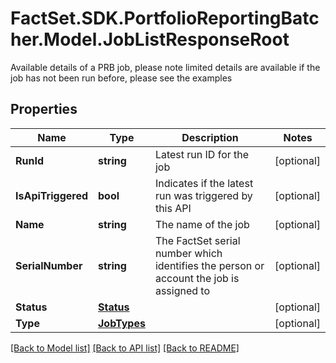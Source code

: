 # FactSet.SDK.PortfolioReportingBatcher.Model.JobListResponseRoot
Available details of a PRB job, please note limited details are available if the job has not been run before, please see the examples

## Properties

Name | Type | Description | Notes
------------ | ------------- | ------------- | -------------
**RunId** | **string** | Latest run ID for the job | [optional] 
**IsApiTriggered** | **bool** | Indicates if the latest run was triggered by this API | [optional] 
**Name** | **string** | The name of the job | [optional] 
**SerialNumber** | **string** | The FactSet serial number which identifies the person or account the job is assigned to | [optional] 
**Status** | [**Status**](Status.md) |  | [optional] 
**Type** | [**JobTypes**](JobTypes.md) |  | [optional] 

[[Back to Model list]](../README.md#documentation-for-models) [[Back to API list]](../README.md#documentation-for-api-endpoints) [[Back to README]](../README.md)

